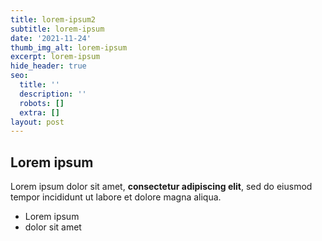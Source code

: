 ```yaml
---
title: lorem-ipsum2
subtitle: lorem-ipsum
date: '2021-11-24'
thumb_img_alt: lorem-ipsum
excerpt: lorem-ipsum
hide_header: true
seo:
  title: ''
  description: ''
  robots: []
  extra: []
layout: post
---
```

## Lorem ipsum

Lorem ipsum dolor sit amet, **consectetur adipiscing elit**, sed do eiusmod tempor incididunt ut labore et dolore magna aliqua.

- Lorem ipsum
- dolor sit amet